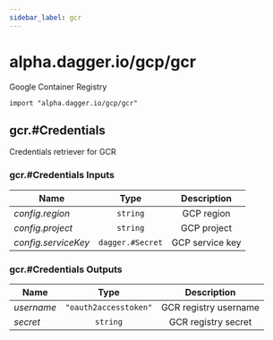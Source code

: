 ```yaml
---
sidebar_label: gcr
---
```


# alpha.dagger.io/gcp/gcr

Google Container Registry

```cue
import "alpha.dagger.io/gcp/gcr"
```

## gcr.#Credentials

Credentials retriever for GCR

### gcr.#Credentials Inputs

| Name                  | Type                | Description        |
| -------------         |:-------------:      |:-------------:     |
|*config.region*        | `string`            |GCP region          |
|*config.project*       | `string`            |GCP project         |
|*config.serviceKey*    | `dagger.#Secret`    |GCP service key     |

### gcr.#Credentials Outputs

| Name             | Type                     | Description             |
| -------------    |:-------------:           |:-------------:          |
|*username*        | `"oauth2accesstoken"`    |GCR registry username    |
|*secret*          | `string`                 |GCR registry secret      |

